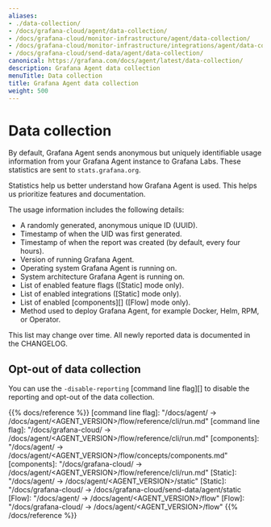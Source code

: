```yaml
---
aliases:
- ./data-collection/
- /docs/grafana-cloud/agent/data-collection/
- /docs/grafana-cloud/monitor-infrastructure/agent/data-collection/
- /docs/grafana-cloud/monitor-infrastructure/integrations/agent/data-collection/
- /docs/grafana-cloud/send-data/agent/data-collection/
canonical: https://grafana.com/docs/agent/latest/data-collection/
description: Grafana Agent data collection
menuTitle: Data collection
title: Grafana Agent data collection
weight: 500
---
```


# Data collection

By default, Grafana Agent sends anonymous but uniquely identifiable usage information from
your Grafana Agent instance to Grafana Labs. These statistics are sent to `stats.grafana.org`.

Statistics help us better understand how Grafana Agent is used. This helps us prioritize features and documentation.

The usage information includes the following details:

* A randomly generated, anonymous unique ID (UUID).
* Timestamp of when the UID was first generated.
* Timestamp of when the report was created (by default, every four hours).
* Version of running Grafana Agent.
* Operating system Grafana Agent is running on.
* System architecture Grafana Agent is running on.
* List of enabled feature flags ([Static] mode only).
* List of enabled integrations ([Static] mode only).
* List of enabled [components][] ([Flow] mode only).
* Method used to deploy Grafana Agent, for example Docker, Helm, RPM, or Operator.

This list may change over time. All newly reported data is documented in the CHANGELOG.

## Opt-out of data collection

You can use the `-disable-reporting` [command line flag][] to disable the reporting and opt-out of the data collection.

{{% docs/reference %}}
[command line flag]: "/docs/agent/ -> /docs/agent/<AGENT_VERSION>/flow/reference/cli/run.md"
[command line flag]: "/docs/grafana-cloud/ -> /docs/agent/<AGENT_VERSION>/flow/reference/cli/run.md"
[components]: "/docs/agent/ -> /docs/agent/<AGENT_VERSION>/flow/concepts/components.md"
[components]: "/docs/grafana-cloud/ -> /docs/agent/<AGENT_VERSION>/flow/reference/cli/run.md"
[Static]: "/docs/agent/ -> /docs/agent/<AGENT_VERSION>/static"
[Static]: "/docs/grafana-cloud/ -> /docs/grafana-cloud/send-data/agent/static
[Flow]: "/docs/agent/ -> /docs/agent/<AGENT_VERSION>/flow"
[Flow]: "/docs/grafana-cloud/ -> /docs/agent/<AGENT_VERSION>/flow"
{{% /docs/reference %}}